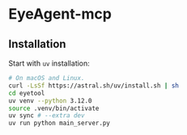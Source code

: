 # EyeAgent-mcp

## Installation


Start with `uv` installation:

```bash
# On macOS and Linux.
curl -LsSf https://astral.sh/uv/install.sh | sh
cd eyetool
uv venv --python 3.12.0
source .venv/bin/activate
uv sync # --extra dev
uv run python main_server.py 
```